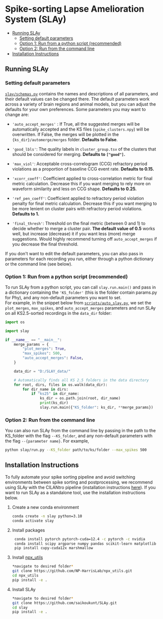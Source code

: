 # Spike-sorting Lapse Amelioration System (SLAy) <!-- omit from toc -->
- [Running SLAy](#running-slay)
  - [Setting default parameters](#setting-default-parameters)
  - [Option 1: Run from a python script (recommended)](#option-1-run-from-a-python-script-recommended)
  - [Option 2: Run from the command line](#option-2-run-from-the-command-line)
- [Installation Instructions](#installation-instructions)



## Running SLAy

### Setting default parameters
[`slay/schemas.py`](./slay/schemas.py) contains the names and descriptions of all parameters, and their default values can be changed there. The default parameters work across a variety of brain regions and animal models, but you can adjust the defaults for your own preferences. Some parameters you may want to change are:

- `'auto_accept_merges'` : If True, all the suggested merges will be automatically accepted and the KS files (`spike_clusters.npy`) will be overwritten. If False, the merges will be plotted in the `{ks_dir}/automerge/merges` folder. **Defaults to False**.

- `'good_lbls'`: The quality labels in `cluster_group.tsv` of the clusters that should be considered for merging. **Defaults to `["good"]`.**

- `'max_viol'`: Acceptable cross-correlogram (CCG) refractory period violations as a proportion of baseline CCG event rate. **Defaults to 0.15.**

- `'xcorr_coeff'`: Coefficient applied to cross-correlation metric for final metric calculation. Decrease this if you want merging to rely more on waveform similarity and less on CCG shape. **Defaults to 0.25.**


- `'ref_pen_coeff'`: Coefficient applied to refractory period violation penalty for final metric calculation. Decrease this if you want merging to be more lenient on cluster pairs with refractory period violations. **Defaults to 1.**

- `'final_thresh'`: Threshold on the final metric (between 0 and 1) to decide whether to merge a cluster pair. **The default value of 0.5** works well, but increase (decrease) it if you want less (more) merge suggestions. Would highly recommend turning off `auto_accept_merges` if you decrease the final threshold.

If you don't want to edit the default parameters, you can also pass in parameters for each recording you run, either through a python dictionary or the command line (see below).


### Option 1: Run from a python script (recommended)

To run SLAy from a python script, you can call `slay.run.main()` and pass in a dictionary containing the `'KS_folder'` (this is the folder contain params.py for Phy), and any non-default parameters you want to set.\
For example, in the snippet below from [`scripts/auto_slay.py`](./scripts/auto_slay.py), we set the `plot_merges`, `max_spikes`, and `auto_accept_merges` parameters and run SLAy on all KS2.5-sorted recordings in the `data_dir` folder:

```python
import os

import slay

if __name__ == "__main__":
    merge_params = {
        "plot_merges": True,
        "max_spikes": 500,
        "auto_accept_merges": False,
    }

    data_dir = "D:/SLAY_data/"

    # Automatically finds all KS 2.5 folders in the data directory
    for root, dirs, files in os.walk(data_dir):
        for dir_name in dirs:
            if "ks25" in dir_name:
                ks_dir = os.path.join(root, dir_name)
                print(ks_dir)
                slay.run.main({"KS_folder": ks_dir, **merge_params})
```

### Option 2: Run from the command line

You can also run SLAy from the command line by passing in the path to the KS_folder with the flag `--KS_folder`, and any non-default parameters with the flag `--{parameter name}`. For example,

```bash
python slay/run.py --KS_folder path/to/ks/folder --max_spikes 500
```

## Installation Instructions
To fully automate your spike sorting pipeline and avoid switching environments between spike sorting and postprocessing, we recommend using SLAy with the CILANtro pipeline (installation instructions [here](https://github.com/NP-HarrisLab/CILANtro)). If you want to run SLAy as a standalone tool, use the installation instructions below.

1. Create a new conda environment
   ```bash
   conda create -n slay python=3.10
   conda activate slay
   ```
2. Install packages
   ```bash
    conda install pytorch pytorch-cuda=12.4 -c pytorch -c nvidia
    conda install scipy argparse numpy pandas scikit-learn matplotlib
    pip install cupy-cuda12x marshmallow
    ```
3. Install [npx_utils](https://github.com/NP-HarrisLab/npx_utils)
   ```bash
   *navigate to desired folder*
   git clone https://github.com/NP-HarrisLab/npx_utils.git
   cd npx_utils
   pip install -e .
   ```
4. Install SLAy
   ```bash
   *navigate to desired folder*
   git clone https://github.com/saikoukunt/SLAy.git
   cd slay
   pip install -e .
   ```



